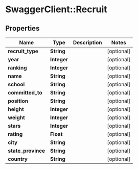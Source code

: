 # SwaggerClient::Recruit

## Properties
Name | Type | Description | Notes
------------ | ------------- | ------------- | -------------
**recruit_type** | **String** |  | [optional] 
**year** | **Integer** |  | [optional] 
**ranking** | **Integer** |  | [optional] 
**name** | **String** |  | [optional] 
**school** | **String** |  | [optional] 
**committed_to** | **String** |  | [optional] 
**position** | **String** |  | [optional] 
**height** | **Integer** |  | [optional] 
**weight** | **Integer** |  | [optional] 
**stars** | **Integer** |  | [optional] 
**rating** | **Float** |  | [optional] 
**city** | **String** |  | [optional] 
**state_province** | **String** |  | [optional] 
**country** | **String** |  | [optional] 


